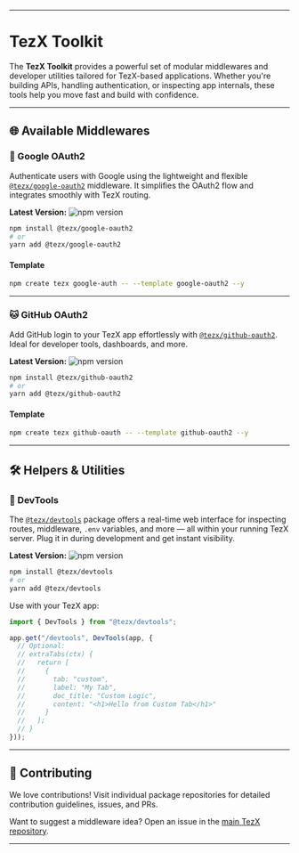 
---

# TezX Toolkit

The **TezX Toolkit** provides a powerful set of modular middlewares and developer utilities tailored for TezX-based applications. Whether you're building APIs, handling authentication, or inspecting app internals, these tools help you move fast and build with confidence.

---

## 🌐 Available Middlewares

### 🔐 Google OAuth2

Authenticate users with Google using the lightweight and flexible [`@tezx/google-oauth2`](https://www.npmjs.com/package/@tezx/google-oauth2) middleware. It simplifies the OAuth2 flow and integrates smoothly with TezX routing.

**Latest Version:** ![npm version](https://img.shields.io/npm/v/@tezx/google-oauth2.svg)

```bash
npm install @tezx/google-oauth2
# or
yarn add @tezx/google-oauth2
```

#### **Template**

```bash
npm create tezx google-auth -- --template google-oauth2 --y
```

---

### 🐱 GitHub OAuth2

Add GitHub login to your TezX app effortlessly with [`@tezx/github-oauth2`](https://www.npmjs.com/package/@tezx/github-oauth2). Ideal for developer tools, dashboards, and more.

**Latest Version:** ![npm version](https://img.shields.io/npm/v/@tezx/github-oauth2.svg)

```bash
npm install @tezx/github-oauth2
# or
yarn add @tezx/github-oauth2
```

#### **Template**

```bash
npm create tezx github-oauth -- --template github-oauth2 --y
```

---

## 🛠️ Helpers & Utilities

### 🧪 DevTools

The [`@tezx/devtools`](https://www.npmjs.com/package/@tezx/devtools) package offers a real-time web interface for inspecting routes, middleware, `.env` variables, and more — all within your running TezX server. Plug it in during development and get instant visibility.

**Latest Version:** ![npm version](https://img.shields.io/npm/v/@tezx/devtools.svg)

```bash
npm install @tezx/devtools
# or
yarn add @tezx/devtools
```

Use with your TezX app:

```ts
import { DevTools } from "@tezx/devtools";

app.get("/devtools", DevTools(app, {
  // Optional:
  // extraTabs(ctx) {
  //   return [
  //     {
  //       tab: "custom",
  //       label: "My Tab",
  //       doc_title: "Custom Logic",
  //       content: "<h1>Hello from Custom Tab</h1>"
  //     }
  //   ];
  // }
}));
```

---

## 🤝 Contributing

We love contributions! Visit individual package repositories for detailed contribution guidelines, issues, and PRs.

Want to suggest a middleware idea? Open an issue in the [main TezX repository](https://github.com/tezxjs/tezx).

---
